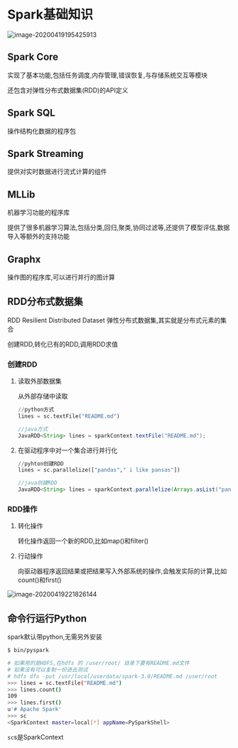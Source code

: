 # Spark基础知识

![image-20200419195425913](D:\data\notes\notes\大数据\spark\spark基础知识\image-20200419195425913.png)

## Spark Core

实现了基本功能,包括任务调度,内存管理,错误恢复,与存储系统交互等模块

还包含对弹性分布式数据集(RDD)的API定义

## Spark SQL

操作结构化数据的程序包

## Spark Streaming

提供对实时数据进行流式计算的组件

## MLLib

机器学习功能的程序库

提供了很多机器学习算法,包括分类,回归,聚类,协同过滤等,还提供了模型评估,数据导入等额外的支持功能

## Graphx

操作图的程序库,可以进行并行的图计算



## RDD分布式数据集

RDD Resilient Distributed Dataset 弹性分布式数据集,其实就是分布式元素的集合

创建RDD,转化已有的RDD,调用RDD求值

### 创建RDD

1. 读取外部数据集

   从外部存储中读取

   ```python
   //python方式
   lines = sc.textFile("README.md")
   ```

   ```java
   //java方式
   JavaRDD<String> lines = sparkContext.textFile("README.md");
   ```

   

2. 在驱动程序中对一个集合进行并行化

   ```python
   //pyhton创建RDD
   lines = sc.parallelize(["pandas"," i like pansas"])
   ```

   ```java 
   //java创建RDD
   JavaRDD<String> lines = sparkContext.parallelize(Arrays.asList("pandas", "i like pandas "));
   ```

### RDD操作

1. 转化操作

   转化操作返回一个新的RDD,比如map()和filter()

2. 行动操作

   向驱动器程序返回结果或把结果写入外部系统的操作,会触发实际的计算,比如count()和first()

![image-20200419221826144](D:\data\notes\notes\大数据\spark\spark基础知识\image-20200419221826144.png)

## 命令行运行Python

spark默认带python,无需另外安装

```bash
$ bin/pyspark

# 如果用的是HDFS,在hdfs 的 /user/root/ 目录下要有README.md文件
# 如果没有可以复制一份进去测试
# hdfs dfs -put /usr/local/userdata/spark-3.0/README.md /user/root
>>> lines = sc.textFile("README.md")
>>> lines.count()
109
>>> lines.first()
u'# Apache Spark'
>>> sc
<SparkContext master=local[*] appName=PySparkShell>


```

`sc`s是SparkContext